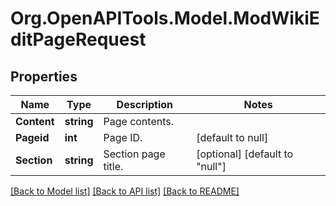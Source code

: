 # Org.OpenAPITools.Model.ModWikiEditPageRequest

## Properties

Name | Type | Description | Notes
------------ | ------------- | ------------- | -------------
**Content** | **string** | Page contents. | 
**Pageid** | **int** | Page ID. | [default to null]
**Section** | **string** | Section page title. | [optional] [default to "null"]

[[Back to Model list]](../README.md#documentation-for-models) [[Back to API list]](../README.md#documentation-for-api-endpoints) [[Back to README]](../README.md)

